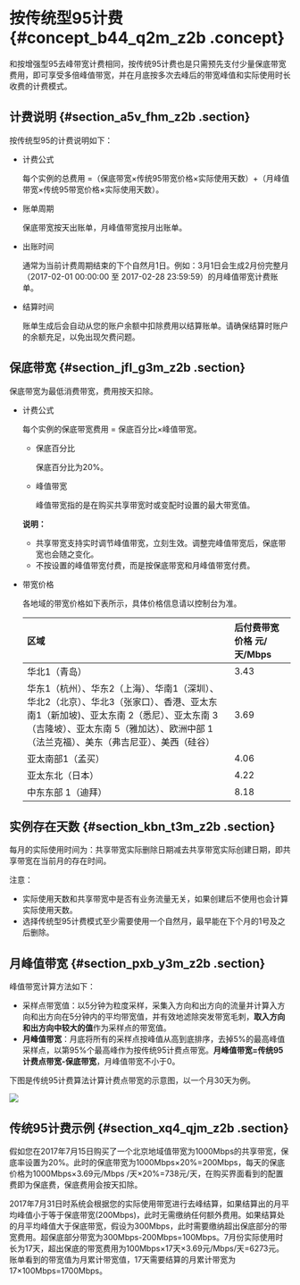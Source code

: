 # 按传统型95计费 {#concept_b44_q2m_z2b .concept}

和按增强型95去峰带宽计费相同，按传统95计费也是只需预先支付少量保底带宽费用，即可享受多倍峰值带宽，并在月底按多次去峰后的带宽峰值和实际使用时长收费的计费模式。

## 计费说明 {#section_a5v_fhm_z2b .section}

按传统型95的计费说明如下：

-   计费公式

    每个实例的总费用 =（保底带宽×传统95带宽价格×实际使用天数）+（月峰值带宽×传统95带宽价格×实际使用天数）。

-   账单周期

    保底带宽按天出账单，月峰值带宽按月出账单。

-   出账时间

    通常为当前计费周期结束的下个自然月1日。例如：3月1日会生成2月份完整月（2017-02-01 00:00:00 至 2017-02-28 23:59:59）的月峰值带宽计费账单。

-   结算时间

    账单生成后会自动从您的账户余额中扣除费用以结算账单。请确保结算时账户的余额充足，以免出现欠费问题。


## 保底带宽 {#section_jfl_g3m_z2b .section}

保底带宽为最低消费带宽，费用按天扣除。

-   计费公式

    每个实例的保底带宽费用 = 保底百分比×峰值带宽。

    -   保底百分比

        保底百分比为20%。

    -   峰值带宽

        峰值带宽指的是在购买共享带宽时或变配时设置的最大带宽值。

    **说明：** 

    -   共享带宽支持实时调节峰值带宽，立刻生效。调整完峰值带宽后，保底带宽也会随之变化。
    -   不按设置的峰值带宽付费，而是按保底带宽和月峰值带宽付费。
-   带宽价格

    各地域的带宽价格如下表所示，具体价格信息请以控制台为准。

    |区域|后付费带宽价格 元/天/Mbps|
    |:-|:---------------|
    |华北1（青岛）|3.43|
    |华东1（杭州）、华东2（上海）、华南1（深圳）、华北2（北京）、华北3（张家口）、香港、亚太东南1（新加坡\)、亚太东南 2（悉尼）、亚太东南 3（吉隆坡）、亚太东南 5（雅加达）、欧洲中部 1（法兰克福）、美东（弗吉尼亚）、美西（硅谷）|3.69|
    |亚太南部1（孟买）|4.06|
    |亚太东北（日本）|4.22|
    |中东东部 1（迪拜）|8.18|


## 实例存在天数 {#section_kbn_t3m_z2b .section}

每月的实际使用时间为：共享带宽实际删除日期减去共享带宽实际创建日期，即共享带宽在当前月的存在时间。

注意：

-   实际使用天数和共享带宽中是否有业务流量无关，如果创建后不使用也会计算实际使用天数。
-   选择传统型95计费模式至少需要使用一个自然月，最早能在下个月的1号及之后删除。

## 月峰值带宽 {#section_pxb_y3m_z2b .section}

峰值带宽计算方法如下：

-   采样点带宽值：以5分钟为粒度采样，采集入方向和出方向的流量并计算入方向和出方向在5分钟内的平均带宽值，并有效地滤除突发带宽毛刺，**取入方向和出方向中较大的值**作为采样点的带宽值。
-   **月峰值带宽**：月底将所有的采样点按峰值从高到底排序，去掉5%的最高峰值采样点，以第95%个最高峰作为按传统95计费点带宽。**月峰值带宽=传统95计费点带宽-保底带宽**，月峰值带宽不小于0。

下图是传统95计费算法计算计费点带宽的示意图，以一个月30天为例。

![](http://static-aliyun-doc.oss-cn-hangzhou.aliyuncs.com/assets/img/19068/153639507611143_zh-CN.png)

## 传统95计费示例 {#section_xq4_qjm_z2b .section}

假如您在2017年7月15日购买了一个北京地域值带宽为1000Mbps的共享带宽，保底率设置为20%。此时的保底带宽为1000Mbps×20%=200Mbps，每天的保底价格为1000Mbps×3.69元/Mbps /天×20%=738元/天，在购买界面看到的配置费即为保底费，保底费用会按天扣除。

2017年7月31日时系统会根据您的实际使用带宽进行去峰结算，如果结算出的月平均峰值小于等于保底带宽\(200Mbps\)，此时无需缴纳任何额外费用。如果结算处的月平均峰值大于保底带宽，假设为300Mbps，此时需要缴纳超出保底部分的带宽费用。超保底部分带宽为300Mbps-200Mbps=100Mbps。7月份实际使用时长为17天，超出保底的带宽费用为100Mbps×17天×3.69元/Mbps/天=6273元。账单看到的带宽值为月累计带宽值，17天需要结算的月累计带宽为17×100Mbps=1700Mbps。

